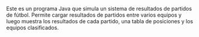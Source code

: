 Este es un programa Java que simula un sistema de resultados de partidos de fútbol. Permite cargar resultados de partidos entre varios equipos y luego muestra los resultados de cada partido, una tabla de posiciones y los equipos clasificados.
